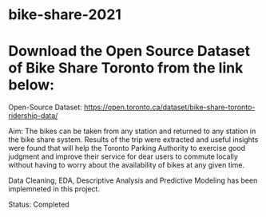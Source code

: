 # bike-share-2021

# Download the Open Source Dataset of Bike Share Toronto from the link below: 

Open-Source Dataset: 
https://open.toronto.ca/dataset/bike-share-toronto-ridership-data/

Aim: The bikes can be taken from any station and returned to any station in the bike share system. Results of the trip were extracted and useful insights were found that will help the Toronto Parking Authority to exercise good judgment and improve their service for dear users to commute locally without having to worry about the availability of bikes at any given time.

Data Cleaning, EDA, Descriptive Analysis and Predictive Modeling has been implemneted in this project. 


Status: Completed


